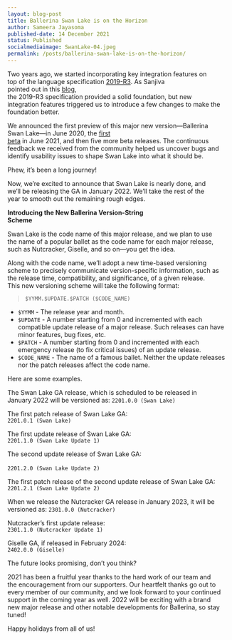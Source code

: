 ```yaml
---
layout: blog-post
title: Ballerina Swan Lake is on the Horizon
author: Sameera Jayasoma
published-date: 14 December 2021
status: Published
socialmediaimage: SwanLake-04.jpeg
permalink: /posts/ballerina-swan-lake-is-on-the-horizon/
---
```


<style>p{white-space: break-spaces !important;}</style>

Two years ago, we started incorporating key integration features on top of the language specification [2019-R3](https://ballerina.io/spec/lang/2019R3/). As Sanjiva pointed out in this [blog](https://blog.ballerina.io/posts/announcing-the-first-preview-of-ballerina-swan-lake/), the 2019-R3 specification provided a solid foundation, but new integration features triggered us to introduce a few changes to make the foundation better. 

We announced the first preview of this major new version—Ballerina Swan Lake—in June 2020, the [first beta](https://blog.ballerina.io/posts/announcing-ballerina-swan-lake-beta1/) in June 2021, and then five more beta releases. The continuous feedback we received from the community helped us uncover bugs and identify usability issues to shape Swan Lake into what it should be.

Phew, it’s been a long journey!

Now, we’re excited to announce that Swan Lake is nearly done, and we’ll be releasing the GA in January 2022. We’ll take the rest of the year to smooth out the remaining rough edges.  

__Introducing the New Ballerina Version-String Scheme__

Swan Lake is the code name of this major release, and we plan to use the name of a popular ballet as the code name for each major release, such as Nutcracker, Giselle, and so on—you get the idea. 

Along with the code name, we’ll adopt a new time-based versioning scheme to precisely communicate version-specific information, such as the release time, compatibility, and significance,  of a given release. This new versioning scheme will take the following format:

>`$YYMM.$UPDATE.$PATCH ($CODE_NAME)`

- `$YYMM` - The release year and month. 
- `$UPDATE` - A number starting from 0 and incremented with each compatible update release of a major release. Such releases can have minor features, bug fixes, etc. 
- `$PATCH` - A number starting from 0 and incremented with each emergency release (to fix critical issues) of an update release.
- `$CODE_NAME` - The name of a famous ballet. Neither the update releases nor the patch releases affect the code name. 

Here are some examples.

The Swan Lake GA release, which is scheduled to be released in January 2022 will be versioned as: 
    `2201.0.0 (Swan Lake)`

The first patch release of Swan Lake GA: 
    `2201.0.1 (Swan Lake)`

The first update release of Swan Lake GA: 
    `2201.1.0 (Swan Lake Update 1)`

The second update release of Swan Lake GA:  
    `2201.2.0 (Swan Lake Update 2)`

The first patch release of the second update release of Swan Lake GA: 
    `2201.2.1 (Swan Lake Update 2)` 

When we release the Nutcracker GA release in January 2023, it will be versioned as: 
    `2301.0.0 (Nutcracker)`

Nutcracker’s first update release:
    `2301.1.0 (Nutcracker Update 1)`

Giselle GA, if released in February 2024: 
    `2402.0.0 (Giselle)`

The future looks promising, don’t you think?

2021 has been a fruitful year thanks to the hard work of our team and the encouragement from our supporters. Our heartfelt thanks go out to every member of our community, and we look forward to your continued support in the coming year as well. 2022 will be exciting with a brand new major release and other notable developments for Ballerina, so stay tuned! 

Happy holidays from all of us! 

  